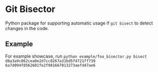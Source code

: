 # Git Bisector
Python package for supporting automatic usage if `git bisect` to detect changes in the code.

## Example
For example showcase, run `python example/foo_bisector.py bisect d8a3a9c862cea0e2d7cc8267a31bd5f4721ff739 6a7d094f8562601fe2f981667013273aefd47ae6`
